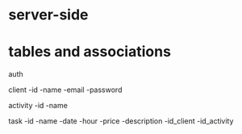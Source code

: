 # server-side

# tables and associations

auth

client
-id
-name
-email
-password

activity
-id
-name

task
-id
-name
-date
-hour
-price
-description
-id_client
-id_activity